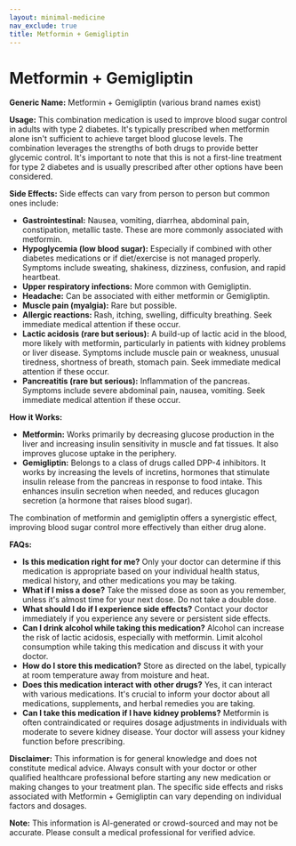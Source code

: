 ```yaml
---
layout: minimal-medicine
nav_exclude: true
title: Metformin + Gemigliptin
---
```


# Metformin + Gemigliptin

**Generic Name:** Metformin + Gemigliptin (various brand names exist)

**Usage:** This combination medication is used to improve blood sugar control in adults with type 2 diabetes.  It's typically prescribed when metformin alone isn't sufficient to achieve target blood glucose levels.  The combination leverages the strengths of both drugs to provide better glycemic control.  It's important to note that this is not a first-line treatment for type 2 diabetes and is usually prescribed after other options have been considered.

**Side Effects:**  Side effects can vary from person to person but common ones include:

* **Gastrointestinal:** Nausea, vomiting, diarrhea, abdominal pain, constipation, metallic taste. These are more commonly associated with metformin.
* **Hypoglycemia (low blood sugar):** Especially if combined with other diabetes medications or if diet/exercise is not managed properly. Symptoms include sweating, shakiness, dizziness, confusion, and rapid heartbeat.
* **Upper respiratory infections:**  More common with Gemigliptin.
* **Headache:** Can be associated with either metformin or Gemigliptin.
* **Muscle pain (myalgia):**  Rare but possible.
* **Allergic reactions:**  Rash, itching, swelling, difficulty breathing.  Seek immediate medical attention if these occur.
* **Lactic acidosis (rare but serious):**  A build-up of lactic acid in the blood, more likely with metformin, particularly in patients with kidney problems or liver disease. Symptoms include muscle pain or weakness, unusual tiredness, shortness of breath, stomach pain.  Seek immediate medical attention if these occur.
* **Pancreatitis (rare but serious):** Inflammation of the pancreas. Symptoms include severe abdominal pain, nausea, vomiting. Seek immediate medical attention if these occur.


**How it Works:**

* **Metformin:** Works primarily by decreasing glucose production in the liver and increasing insulin sensitivity in muscle and fat tissues. It also improves glucose uptake in the periphery.
* **Gemigliptin:** Belongs to a class of drugs called DPP-4 inhibitors. It works by increasing the levels of incretins, hormones that stimulate insulin release from the pancreas in response to food intake. This enhances insulin secretion when needed, and reduces glucagon secretion (a hormone that raises blood sugar).

The combination of metformin and gemigliptin offers a synergistic effect, improving blood sugar control more effectively than either drug alone.


**FAQs:**

* **Is this medication right for me?**  Only your doctor can determine if this medication is appropriate based on your individual health status, medical history, and other medications you may be taking.
* **What if I miss a dose?** Take the missed dose as soon as you remember, unless it's almost time for your next dose.  Do not take a double dose.
* **What should I do if I experience side effects?**  Contact your doctor immediately if you experience any severe or persistent side effects.
* **Can I drink alcohol while taking this medication?** Alcohol can increase the risk of lactic acidosis, especially with metformin.  Limit alcohol consumption while taking this medication and discuss it with your doctor.
* **How do I store this medication?** Store as directed on the label, typically at room temperature away from moisture and heat.
* **Does this medication interact with other drugs?** Yes, it can interact with various medications.  It's crucial to inform your doctor about all medications, supplements, and herbal remedies you are taking.
* **Can I take this medication if I have kidney problems?** Metformin is often contraindicated or requires dosage adjustments in individuals with moderate to severe kidney disease. Your doctor will assess your kidney function before prescribing.


**Disclaimer:** This information is for general knowledge and does not constitute medical advice. Always consult with your doctor or other qualified healthcare professional before starting any new medication or making changes to your treatment plan.  The specific side effects and risks associated with Metformin + Gemigliptin can vary depending on individual factors and dosages.


**Note:** This information is AI-generated or crowd-sourced and may not be accurate. Please consult a medical professional for verified advice.